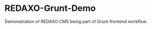 REDAXO-Grunt-Demo
=================

Demonstration of REDAXO CMS being part of Grunt frontend workflow.
